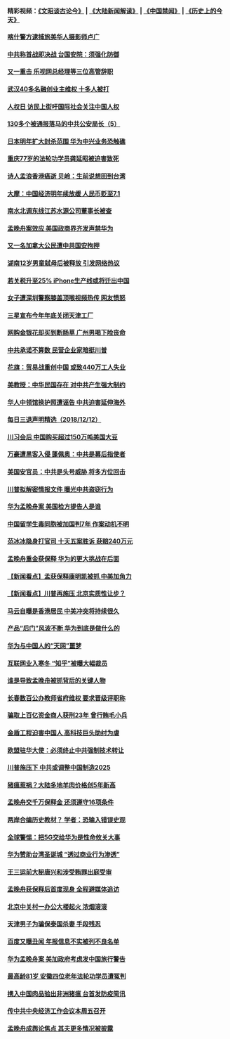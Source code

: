 #### 精彩视频：[《文昭谈古论今》](https://github.com/gfw-breaker/wenzhao/blob/master/README.md?t=12131531) | [《大陆新闻解读》](https://github.com/gfw-breaker/ntdtv-comedy/blob/master/README.md?t=12131531) | [《中国禁闻》](https://github.com/gfw-breaker/ntdtv-news/blob/master/README.md?t=12131531) | [《历史上的今天》](https://github.com/gfw-breaker/today-in-history/blob/master/README.md?t=12131531) 

#### [喀什警方逮捕旅美华人摄影师卢广](../pages/nsc413/n10908758.md?t=12131531) 

#### [中共称首战即决战 台国安院：须强化防御](../pages/nsc413/n10908491.md?t=12131531) 

#### [又一重击 乐视网总经理等三位高管辞职](../pages/nsc413/n10908741.md?t=12131531) 


#### [武汉40多名融创业主维权 十多人被打](../pages/nsc413/n10908617.md?t=12131531) 

#### [人权日 访民上街吁国际社会关注中国人权](../pages/nsc413/n10908674.md?t=12131531) 

#### [130多个被通报落马的中共公安局长（5）](../pages/nsc413/n10841078.md?t=12131531) 

#### [日本明年扩大封杀范围 华为中兴业务恐触礁](../pages/nsc413/n10908418.md?t=12131531) 

#### [重庆77岁的法轮功学员龚延昭被迫害致死](../pages/nsc413/n10906097.md?t=12131531) 

#### [诗人孟浪香港癌逝 贝岭：生前说想回到台湾](../pages/nsc413/n10908178.md?t=12131531) 

#### [大摩：中国经济明年续放缓 人民币贬至7.1](../pages/nsc413/n10907763.md?t=12131531) 

#### [南水北调东线江苏水源公司董事长被查](../pages/nsc413/n10907880.md?t=12131531) 

#### [孟晚舟案效应 美国政商界齐发声禁华为](../pages/nsc413/n10907052.md?t=12131531) 

#### [又一名加拿大公民遭中共国安拘押](../pages/nsc413/n10907831.md?t=12131531) 

#### [湖南12岁男童弑母后被释放 引发网络热议](../pages/nsc413/n10907502.md?t=12131531) 

#### [若关税升至25% iPhone生产线或将迁出中国](../pages/nsc413/n10907577.md?t=12131531) 

#### [女子遭深圳警察膝盖顶喉视频热传 网友愤怒](../pages/nsc413/n10907731.md?t=12131531) 

#### [三星宣布今年年底关闭天津工厂](../pages/nsc413/n10907554.md?t=12131531) 

#### [网购金银花却买到断肠草 广州男喝下险丧命](../pages/nsc413/n10907798.md?t=12131531) 

#### [中共承诺不算数 民营企业家暗挺川普](../pages/nsc413/n10903835.md?t=12131531) 

#### [花旗：贸易战重创中国 或致440万工人失业](../pages/nsc413/n10907528.md?t=12131531) 

#### [美教授：中华民国存在 对中共产生强大制约](../pages/nsc413/n10907472.md?t=12131531) 

#### [华人中领馆换护照遭诬告 中共迫害延伸海外](../pages/nsc413/n10907364.md?t=12131531) 

#### [每日三退声明精选（2018/12/12）](../pages/nsc413/n10907597.md?t=12131531) 

#### [川习会后 中国购买超过150万吨美国大豆](../pages/nsc413/n10906996.md?t=12131531) 

#### [万豪遭黑客入侵 蓬佩奥：中共是幕后指使者](../pages/nsc413/n10907374.md?t=12131531) 

#### [美国安官员：中共是头号威胁 将多方位回击](../pages/nsc413/n10907199.md?t=12131531) 

#### [川普拟解密情报文件 曝光中共盗窃行为](../pages/nsc413/n10906855.md?t=12131531) 

#### [华为孟晚舟案 美国检方提告人是谁](../pages/nsc413/n10907015.md?t=12131531) 

#### [中国留学生毒同胞被加国判7年 作案动机不明](../pages/nsc413/n10907033.md?t=12131531) 

#### [范冰冰隐身打官司 十天五案胜诉 获赔240万元](../pages/nsc413/n10906817.md?t=12131531) 

#### [孟晚舟重金获保释 华为的更大挑战在后面](../pages/nsc413/n10902085.md?t=12131531) 

#### [【新闻看点】孟获保释康明凯被抓 中美加角力](../pages/nsc413/n10906832.md?t=12131531) 

#### [【新闻看点】川普再施压 北京实质性让步？](../pages/nsc413/n10906802.md?t=12131531) 

#### [马云自曝是香港居民 中美冲突将持续很久](../pages/nsc413/n10906846.md?t=12131531) 

#### [产品“后门”风波不断 华为到底是做什么的](../pages/nsc413/n10906964.md?t=12131531) 

#### [华为与中国人的“天网”噩梦](../pages/nsc413/n10906884.md?t=12131531) 

#### [互联网业入寒冬 “知乎”被曝大幅裁员](../pages/nsc413/n10906858.md?t=12131531) 

#### [谁是导致孟晚舟被抓背后的关键人物](../pages/nsc413/n10906787.md?t=12131531) 

#### [长春数百公办教师省府维权 要求晋级评职称](../pages/nsc413/n10906673.md?t=12131531) 

#### [骗取上百亿资金商人获刑23年 曾行贿毛小兵](../pages/nsc413/n10906693.md?t=12131531) 

#### [金盾工程迫害中国人 高科技巨头助纣为虐](../pages/nsc413/n10906636.md?t=12131531) 

#### [欧盟驻华大使：必须终止中共强制技术转让](../pages/nsc413/n10906425.md?t=12131531) 

#### [川普施压下 中共或调整中国制造2025](../pages/nsc413/n10906669.md?t=12131531) 

#### [猪瘟惹祸？大陆多地羊肉价格创5年新高](../pages/nsc413/n10906686.md?t=12131531) 

#### [孟晚舟交千万保释金 还须遵守16项条件](../pages/nsc413/n10906576.md?t=12131531) 

#### [两岸合编历史教材？ 学者：恐输入错误史观](../pages/nsc413/n10906254.md?t=12131531) 

#### [全球警惕：把5G交给华为是性命攸关大事](../pages/nsc413/n10906129.md?t=12131531) 


#### [华为赞助台湾圣诞城 “透过商业行为渗透”](../pages/nsc413/n10906214.md?t=12131531) 

#### [王三运前大秘唐兴和涉受贿罪出庭受审](../pages/nsc413/n10905996.md?t=12131531) 

#### [孟晚舟获保释后首度现身 全程避媒体追访](../pages/nsc413/n10906179.md?t=12131531) 

#### [北京中关村一办公大楼起火 浓烟滚滚](../pages/nsc413/n10905577.md?t=12131531) 

#### [天津男子为骗保泰国杀妻 手段残忍](../pages/nsc413/n10905523.md?t=12131531) 

#### [百度又曝丑闻 年报信息不实被列不良名单](../pages/nsc413/n10905376.md?t=12131531) 

#### [华为孟晚舟案 美加政府考虑发中国旅行警告](../pages/nsc413/n10905019.md?t=12131531) 

#### [最高龄81岁 安徽四位老年法轮功学员遭冤判](../pages/nsc413/n10904209.md?t=12131531) 

#### [携入中国肉品验出非洲猪瘟 台首发防疫简讯](../pages/nsc413/n10905342.md?t=12131531) 

#### [传中共中央经济工作会议本周五召开](../pages/nsc413/n10905150.md?t=12131531) 

#### [孟晚舟成舆论焦点 其夫更多情况被披露](../pages/nsc413/n10905145.md?t=12131531) 

